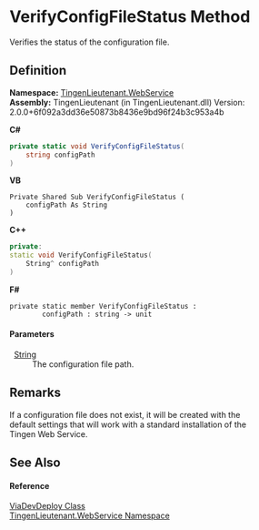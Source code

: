 # VerifyConfigFileStatus Method


Verifies the status of the configuration file.



## Definition
**Namespace:** <a href="fc700f7d-9d7b-2ccf-ed8a-45c33dbca259">TingenLieutenant.WebService</a>  
**Assembly:** TingenLieutenant (in TingenLieutenant.dll) Version: 2.0.0+6f092a3dd36e50873b8436e9bd96f24b3c953a4b

**C#**
``` C#
private static void VerifyConfigFileStatus(
	string configPath
)
```
**VB**
``` VB
Private Shared Sub VerifyConfigFileStatus ( 
	configPath As String
)
```
**C++**
``` C++
private:
static void VerifyConfigFileStatus(
	String^ configPath
)
```
**F#**
``` F#
private static member VerifyConfigFileStatus : 
        configPath : string -> unit 
```



#### Parameters
<dl><dt>  <a href="https://learn.microsoft.com/dotnet/api/system.string" target="_blank" rel="noopener noreferrer">String</a></dt><dd>The configuration file path.</dd></dl>

## Remarks

If a configuration file does not exist, it will be created with the  
 default settings that will work with a standard installation of the  
 Tingen Web Service.


## See Also


#### Reference
<a href="c73078a9-4db5-d10f-1cca-9c1c1139b2d0">ViaDevDeploy Class</a>  
<a href="fc700f7d-9d7b-2ccf-ed8a-45c33dbca259">TingenLieutenant.WebService Namespace</a>  
